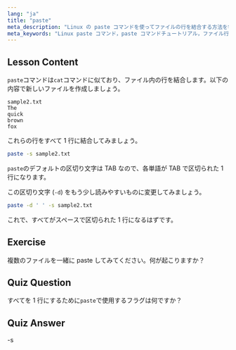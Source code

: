 ```yaml
---
lang: "ja"
title: "paste"
meta_description: "Linux の paste コマンドを使ってファイルの行を結合する方法を学びましょう。この必須の Linux コマンドチュートリアルで、区切り文字を発見し、ファイルを結合しましょう。"
meta_keywords: "Linux paste コマンド，paste コマンドチュートリアル，ファイル行の結合，Linux コマンド，初心者 Linux, Linux ガイド"
---
```


## Lesson Content

`paste`コマンドは`cat`コマンドに似ており、ファイル内の行を結合します。以下の内容で新しいファイルを作成しましょう。

```
sample2.txt
The
quick
brown
fox
```

これらの行をすべて 1 行に結合してみましょう。

```bash
paste -s sample2.txt
```

`paste`のデフォルトの区切り文字は TAB なので、各単語が TAB で区切られた 1 行になります。

この区切り文字 (`-d`) をもう少し読みやすいものに変更してみましょう。

```bash
paste -d ' ' -s sample2.txt
```

これで、すべてがスペースで区切られた 1 行になるはずです。

## Exercise

複数のファイルを一緒に paste してみてください。何が起こりますか？

## Quiz Question

すべてを 1 行にするために`paste`で使用するフラグは何ですか？

## Quiz Answer

-s
